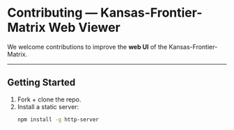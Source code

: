 # Contributing — Kansas-Frontier-Matrix Web Viewer

We welcome contributions to improve the **web UI** of the Kansas-Frontier-Matrix.

---

## Getting Started

1. Fork + clone the repo.  
2. Install a static server:
   ```bash
   npm install -g http-server
